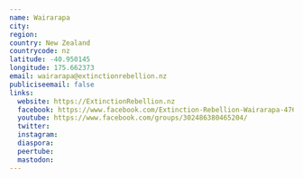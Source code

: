 ```yaml
---
name: Wairarapa
city:
region:
country: New Zealand
countrycode: nz
latitude: -40.950145
longitude: 175.662373
email: wairarapa@extinctionrebellion.nz
publiciseemail: false
links:
  website: https://ExtinctionRebellion.nz
  facebook: https://www.facebook.com/Extinction-Rebellion-Wairarapa-476290062906687/
  youtube: https://www.facebook.com/groups/302486380465204/
  twitter:
  instagram:
  diaspora:
  peertube:
  mastodon:
---
```

